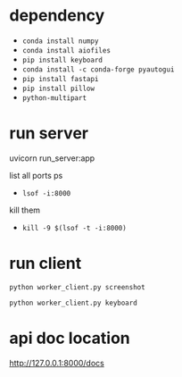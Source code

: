 # dependency
- `conda install numpy`
- `conda install aiofiles`
- `pip install keyboard`
- `conda install -c conda-forge pyautogui`
- `pip install fastapi`
- `pip install pillow`
- `python-multipart`

# run server
uvicorn run_server:app

list all ports ps
- `lsof -i:8000`

kill them
- `kill -9 $(lsof -t -i:8000)`

# run client

`python worker_client.py screenshot`

`python worker_client.py keyboard`


# api doc location
http://127.0.0.1:8000/docs